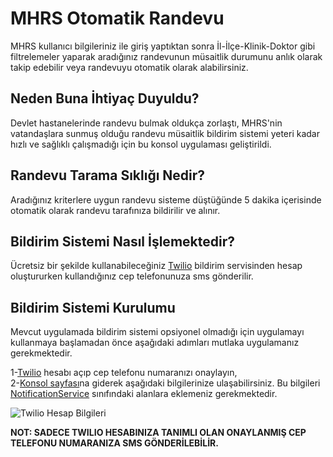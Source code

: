 # MHRS Otomatik Randevu
MHRS kullanıcı bilgileriniz ile giriş yaptıktan sonra İl-İlçe-Klinik-Doktor gibi filtrelemeler yaparak aradığınız randevunun müsaitlik durumunu anlık olarak takip edebilir veya randevuyu otomatik olarak alabilirsiniz.

## Neden Buna İhtiyaç Duyuldu?
Devlet hastanelerinde randevu bulmak oldukça zorlaştı, MHRS'nin vatandaşlara sunmuş olduğu randevu müsaitlik bildirim sistemi yeteri kadar hızlı ve sağlıklı çalışmadığı için bu konsol uygulaması geliştirildi.

## Randevu Tarama Sıklığı Nedir?
Aradığınız kriterlere uygun randevu sisteme düştüğünde 5 dakika içerisinde otomatik olarak randevu tarafınıza bildirilir ve alınır.

## Bildirim Sistemi Nasıl İşlemektedir?
Ücretsiz bir şekilde kullanabileceğiniz [Twilio](https://twilio.com) bildirim servisinden hesap oluştururken kullandığınız cep telefonunuza sms gönderilir.

## Bildirim Sistemi Kurulumu
Mevcut uygulamada bildirim sistemi opsiyonel olmadığı için uygulamayı kullanmaya başlamadan önce aşağıdaki adımları mutlaka uygulamanız gerekmektedir.

1-[Twilio](https://twilio.com) hesabı açıp cep telefonu numaranızı onaylayın,\
2-[Konsol sayfası](https://console.twilio.com)na giderek aşağıdaki bilgilerinize ulaşabilirsiniz. Bu bilgileri [NotificationService](https://github.com/kuzudoli/MHRS-OtomatikRandevu/blob/master/MHRS-OtomatikRandevu/Services/NotificationService.cs) sınıfındaki alanlara eklemeniz gerekmektedir.

![Twilio Hesap Bilgileri](https://i.hizliresim.com/tfeswu3.jpg)

<b>NOT: SADECE TWILIO HESABINIZA TANIMLI OLAN ONAYLANMIŞ CEP TELEFONU NUMARANIZA SMS GÖNDERİLEBİLİR.</b>
